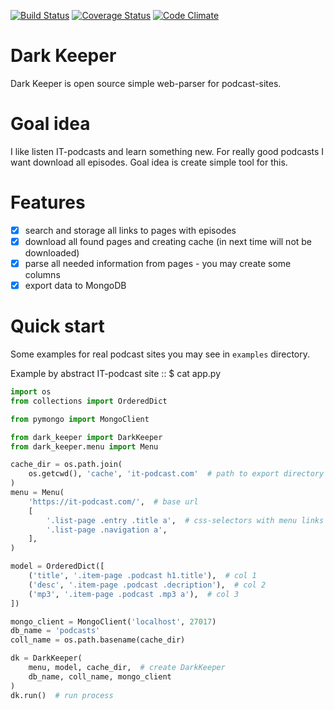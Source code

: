 [![Build Status](https://travis-ci.org/itcrab/dark-keeper.svg?branch=master)](https://travis-ci.org/itcrab/dark-keeper)
[![Coverage Status](https://coveralls.io/repos/github/itcrab/dark-keeper/badge.svg?branch=master)](https://coveralls.io/github/itcrab/dark-keeper?branch=master)
[![Code Climate](https://codeclimate.com/github/itcrab/dark-keeper/badges/gpa.svg)](https://codeclimate.com/github/itcrab/dark-keeper)

# Dark Keeper
Dark Keeper is open source simple web-parser for podcast-sites.

# Goal idea
I like listen IT-podcasts and learn something new.
For really good podcasts I want download all episodes.
Goal idea is create simple tool for this.

# Features
- [x] search and storage all links to pages with episodes
- [x] download all found pages and creating cache (in next time will not be downloaded)
- [x] parse all needed information from pages - you may create some columns
- [x] export data to MongoDB

# Quick start
Some examples for real podcast sites you may see in `examples` directory.

Example by abstract IT-podcast site :: $ cat app.py
```python
import os
from collections import OrderedDict

from pymongo import MongoClient

from dark_keeper import DarkKeeper
from dark_keeper.menu import Menu

cache_dir = os.path.join(
    os.getcwd(), 'cache', 'it-podcast.com'  # path to export directory
)
menu = Menu(
    'https://it-podcast.com/',  # base url
    [
        '.list-page .entry .title a',  # css-selectors with menu links
        '.list-page .navigation a',
    ],
)

model = OrderedDict([
    ('title', '.item-page .podcast h1.title'),  # col 1
    ('desc', '.item-page .podcast .decription'),  # col 2
    ('mp3', '.item-page .podcast .mp3 a'),  # col 3
])

mongo_client = MongoClient('localhost', 27017)
db_name = 'podcasts'
coll_name = os.path.basename(cache_dir)

dk = DarkKeeper(
    menu, model, cache_dir,  # create DarkKeeper
    db_name, coll_name, mongo_client
)
dk.run()  # run process
```
